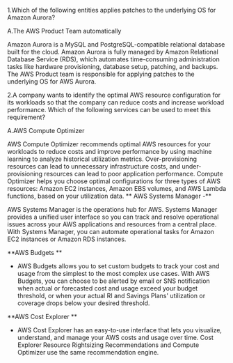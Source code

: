 1.Which of the following entities applies patches to the underlying OS for Amazon Aurora?

A.The AWS Product Team automatically

Amazon Aurora is a MySQL and PostgreSQL-compatible relational database built for the cloud. Amazon Aurora is fully managed by Amazon Relational Database Service (RDS), which automates time-consuming administration tasks like hardware provisioning, database setup, patching, and backups. The AWS Product team is responsible for applying patches to the underlying OS for AWS Aurora.

2.A company wants to identify the optimal AWS resource configuration for its workloads so that the company can reduce costs and increase workload performance. Which of the following services can be used to meet this requirement?

A.AWS Compute Optimizer

AWS Compute Optimizer recommends optimal AWS resources for your workloads to reduce costs and improve performance by using machine learning to analyze historical utilization metrics. Over-provisioning resources can lead to unnecessary infrastructure costs, and under-provisioning resources can lead to poor application performance. Compute Optimizer helps you choose optimal configurations for three types of AWS resources: Amazon EC2 instances, Amazon EBS volumes, and AWS Lambda functions, based on your utilization data.
**
AWS Systems Manager -**

 AWS Systems Manager is the operations hub for AWS. Systems Manager provides a unified user interface so you can track and resolve operational issues across your AWS applications and resources from a central place. With Systems Manager, you can automate operational tasks for Amazon EC2 instances or Amazon RDS instances.

**AWS Budgets **

- AWS Budgets allows you to set custom budgets to track your cost and usage from the simplest to the most complex use cases. With AWS Budgets, you can choose to be alerted by email or SNS notification when actual or forecasted cost and usage exceed your budget threshold, or when your actual RI and Savings Plans' utilization or coverage drops below your desired threshold.

**AWS Cost Explorer **

- AWS Cost Explorer has an easy-to-use interface that lets you visualize, understand, and manage your AWS costs and usage over time. Cost Explorer Resource Rightsizing Recommendations and Compute Optimizer use the same recommendation engine.